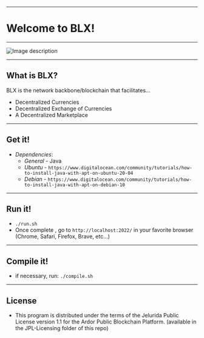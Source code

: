 ----
# Welcome to BLX! #
----
![Image description](https://i.imgur.com/Ce3BTNy.png)

----
## What is BLX? ##
BLX is the network backbone/blockchain that facilitates...

- Decentralized Currencies
- Decentralized Exchange of Currencies
- A Decentralized Marketplace
----
## Get it! ##

  - *Dependencies*:
    - *General* - Java 
    - *Ubuntu* - `https://www.digitalocean.com/community/tutorials/how-to-install-java-with-apt-on-ubuntu-20-04`
    - *Debian* - `https://www.digitalocean.com/community/tutorials/how-to-install-java-with-apt-on-debian-10`

----
## Run it! ##

  - `./run.sh`
  - Once complete , go to  `http://localhost:2022/` in your favorite browser (Chrome, Safari, Firefox, Brave, etc...)

----
## Compile it! ##

  - if necessary, run: `./compile.sh`
  
----
## License

* This program is distributed under the terms of the Jelurida Public License version 1.1 for the Ardor Public Blockchain Platform. (available in the JPL-Licensing folder of this repo)

